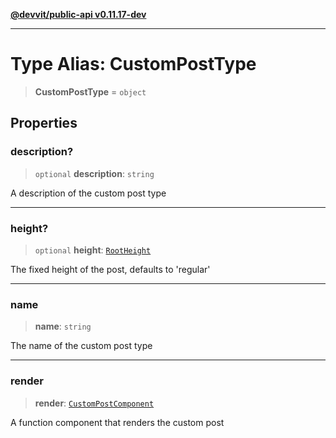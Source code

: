 [**@devvit/public-api v0.11.17-dev**](../README.md)

---

# Type Alias: CustomPostType

> **CustomPostType** = `object`

## Properties

<a id="description"></a>

### description?

> `optional` **description**: `string`

A description of the custom post type

---

<a id="height"></a>

### height?

> `optional` **height**: [`RootHeight`](../@devvit/namespaces/Devvit/namespaces/Blocks/type-aliases/RootHeight.md)

The fixed height of the post, defaults to 'regular'

---

<a id="name"></a>

### name

> **name**: `string`

The name of the custom post type

---

<a id="render"></a>

### render

> **render**: [`CustomPostComponent`](../@devvit/namespaces/Devvit/type-aliases/CustomPostComponent.md)

A function component that renders the custom post
